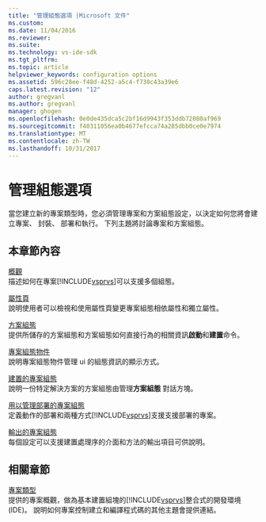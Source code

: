 ```yaml
---
title: "管理組態選項 |Microsoft 文件"
ms.custom: 
ms.date: 11/04/2016
ms.reviewer: 
ms.suite: 
ms.technology: vs-ide-sdk
ms.tgt_pltfrm: 
ms.topic: article
helpviewer_keywords: configuration options
ms.assetid: 596c28ee-f48d-4252-a5c4-f730c43a39e6
caps.latest.revision: "12"
author: gregvanl
ms.author: gregvanl
manager: ghogen
ms.openlocfilehash: 0e0de435dca5c2bf16d9943f353ddb72080af969
ms.sourcegitcommit: f40311056ea0b4677efcca74a285dbb0ce0e7974
ms.translationtype: MT
ms.contentlocale: zh-TW
ms.lasthandoff: 10/31/2017
---
```

# <a name="managing-configuration-options"></a>管理組態選項
當您建立新的專案類型時，您必須管理專案和方案組態設定，以決定如何您將會建立專案、 封裝、 部署和執行。 下列主題將討論專案和方案組態。  
  
## <a name="in-this-section"></a>本章節內容  
 [概觀](../../extensibility/internals/configuration-options-overview.md)  
 描述如何在專案[!INCLUDE[vsprvs](../../code-quality/includes/vsprvs_md.md)]可以支援多個組態。  
  
 [屬性頁](../../extensibility/internals/property-pages.md)  
 說明使用者可以檢視和使用屬性頁變更專案組態相依屬性和獨立屬性。  
  
 [方案組態](../../extensibility/internals/solution-configuration.md)  
 提供所儲存的方案組態和方案組態如何直接行為的相關資訊**啟動**和**建置**命令。  
  
 [專案組態物件](../../extensibility/internals/project-configuration-object.md)  
 說明專案組態物件管理 ui 的組態資訊的顯示方式。  
  
 [建置的專案組態](../../extensibility/internals/project-configuration-for-building.md)  
 說明一份特定解決方案的方案組態由管理**方案組態** 對話方塊。  
  
 [用以管理部署的專案組態](../../extensibility/internals/project-configuration-for-managing-deployment.md)  
 定義動作的部署和兩種方式[!INCLUDE[vsprvs](../../code-quality/includes/vsprvs_md.md)]支援支援部署的專案。  
  
 [輸出的專案組態](../../extensibility/internals/project-configuration-for-output.md)  
 每個設定可以支援建置處理序的介面和方法的輸出項目可供說明。  
  
## <a name="related-sections"></a>相關章節  
 [專案類型](../../extensibility/internals/project-types.md)  
 提供的專案概觀，做為基本建置組塊的[!INCLUDE[vsprvs](../../code-quality/includes/vsprvs_md.md)]整合式的開發環境 (IDE)。 說明如何專案控制建立和編譯程式碼的其他主題會提供連結。